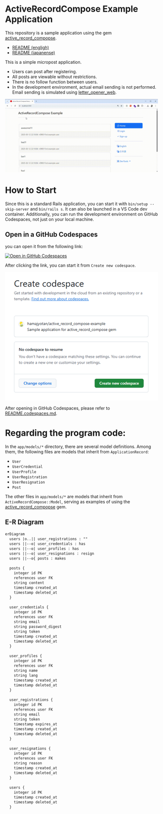 # ActiveRecordCompose Example Application

This repository is a sample application using the gem [active_record_compopse](https://github.com/hamajyotan/active_record_compose).

- [README (engligh)](README.md)
- [README (japanense)](README.ja.md)

This is a simple micropost application.

- Users can post after registering.
- All posts are viewable without restrictions.
- There is no follow function between users.
- In the development environment, actual email sending is not performed. Email sending is simulated using [letter_opener_web](https://rubygems.org/gems/letter_opener_web).

![](doc/micropost-application.gif)

# How to Start

Since this is a standard Rails application, you can start it with `bin/setup --skip-server` and `bin/rails s`.
It can also be launched in a VS Code dev container.
Additionally, you can run the development environment on GitHub Codespaces, not just on your local machine.

## Open in a GitHub Codespaces

you can open it from the following link:

[![Open in GitHub Codespaces](https://github.com/codespaces/badge.svg)](https://codespaces.new/hamajyotan/active_record_compose-example)

After clicking the link, you can start it from `Create new codespace`.

![](doc/create-codespace.png)

After opening in GitHub Codespaces, please refer to [README.codespaces.md](README.codespaces.md).

# Regarding the program code:

In the `app/models/*` directory, there are several model definitions.
Among them, the following files are models that inherit from `ApplicationRecord`:

- `User`
- `UserCredential`
- `UserProfile`
- `UserRegistration`
- `UserResignation`
- `Post`

The other files in `app/models/*` are models that inherit from `ActiveRecordCompose::Model`,
serving as examples of using the [active_record_compopse](https://github.com/hamajyotan/active_record_compose) gem.

## E-R Diagram

```mermaid
erDiagram
  users |o..|| user_registrations : ""
  users ||--o| user_credentials : has
  users ||--o| user_profiles : has
  users ||--o| user_resignations : resign
  users ||--o{ posts : makes

  posts {
    integer id PK
    references user FK
    string content
    timestamp created_at
    timestamp deleted_at
  }

  user_credentials {
    integer id PK
    references user FK
    string email
    string password_digest
    string token
    timestamp created_at
    timestamp deleted_at
  }

  user_profiles {
    integer id PK
    references user FK
    string name
    string lang
    timestamp created_at
    timestamp deleted_at
  }

  user_registrations {
    integer id PK
    references user FK
    string email
    string token
    timestamp expires_at
    timestamp created_at
    timestamp deleted_at
  }

  user_resignations {
    integer id PK
    references user FK
    string reason
    timestamp created_at
    timestamp deleted_at
  }

  users {
    integer id PK
    timestamp created_at
    timestamp deleted_at
  }
```
